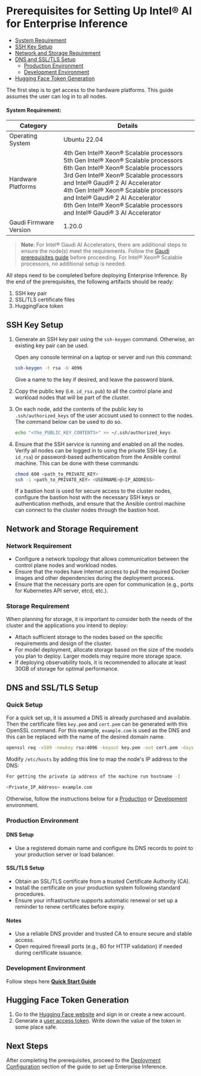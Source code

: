 # Prerequisites for Setting Up Intel® AI for Enterprise Inference

   - [System Requirement](#system-requirement)   
   - [SSH Key Setup](#ssh-key-setup)
   - [Network and Storage Requirement](#network-and-storage-requirement)
   - [DNS and SSL/TLS Setup](#dns-and-ssltls-setup)
     - [Production Environment](#production-environment)
     - [Development Environment](#development-environment)
  - [Hugging Face Token Generation](#hugging-face-token-generation)

The first step is to get access to the hardware platforms. This guide assumes the user can log in to all nodes. 


#### System Requirement:

| Category            | Details                                                                                                           |
|---------------------|-------------------------------------------------------------------------------------------------------------------|
| Operating System    | Ubuntu 22.04                                                                                                |
| Hardware Platforms  | 4th Gen Intel® Xeon® Scalable processors<br>5th Gen Intel® Xeon® Scalable processors<br>6th Gen Intel® Xeon® Scalable processors<br>3rd Gen Intel® Xeon® Scalable processors and Intel® Gaudi® 2 AI Accelerator<br>4th Gen Intel® Xeon® Scalable processors and Intel® Gaudi® 2 AI Accelerator <br>6th Gen Intel® Xeon® Scalable processors and Intel® Gaudi® 3 AI Accelerator|
| Gaudi Firmware Version | 1.20.0



>**Note**: For Intel® Gaudi AI Accelerators, there are additional steps to ensure the node(s) meet the requirements. Follow the [Gaudi prerequisites guide](./gaudi-prerequisites.md) before proceeding. For Intel® Xeon® Scalable processors, no additional setup is needed.

All steps need to be completed before deploying Enterprise Inference. By the end of the prerequisites, the following artifacts should be ready:
1. SSH key pair
2. SSL/TLS certificate files
3. HuggingFace token 

## SSH Key Setup

1. Generate an SSH key pair using the `ssh-keygen` command. Otherwise, an existing key pair can be used.

    Open any console terminal on a laptop or server and run this command: 
    ```bash
    ssh-keygen -t rsa -b 4096
    ```
    Give a name to the key if desired, and leave the password blank.

2. Copy the public key (i.e. `id_rsa.pub`) to all the control plane and workload nodes that will be part of the cluster.

3. On each node, add the contents of the public key to `.ssh/authorized_keys` of the user account used to connect to the nodes. The command below can be used to do so.
    
    ```bash
    echo "<the_PUBLIC_KEY_CONTENTS>" >> ~/.ssh/authorized_keys
    ```

4. Ensure that the SSH service is running and enabled on all the nodes. Verify all nodes can be logged in to using the private SSH key (i.e. `id_rsa`) or password-based authentication from the Ansible control machine. This can be done with these commands:

    ```bash
    chmod 600 <path_to_PRIVATE_KEY>
    ssh -i <path_to_PRIVATE_KEY> <USERNAME>@<IP_ADDRESS>
    ```

    If a bastion host is used for secure access to the cluster nodes, configure the bastion host with the necessary SSH keys or authentication methods, and ensure that the Ansible control machine can connect to the cluster nodes through the bastion host.


## Network and Storage Requirement

### Network Requirement
- Configure a network topology that allows communication between the control plane nodes and workload nodes.
- Ensure that the nodes have internet access to pull the required Docker images and other dependencies during the deployment process.
- Ensure that the necessary ports are open for communication (e.g., ports for Kubernetes API server, etcd, etc.).

### Storage Requirement
When planning for storage, it is important to consider both the needs of the cluster and the applications you intend to deploy:
- Attach sufficient storage to the nodes based on the specific requirements and design of the cluster.
- For model deployment, allocate storage based on the size of the models you plan to deploy. Larger models may require more storage space.
- If deploying observability tools, it is recommended to allocate at least 30GB of storage for optimal performance.   


## DNS and SSL/TLS Setup

### Quick Setup
For a quick set up, it is assumed a DNS is already purchased and available. Then the certificate files `key.pem` and `cert.pem` can be generated with this OpenSSL command. For this example, `example.com` is used as the DNS and this can be replaced with the name of the desired domain name.
```bash
openssl req -x509 -newkey rsa:4096 -keyout key.pem -out cert.pem -days 365 -nodes -subj "/CN=example.com"
```

Modify `/etc/hosts` by adding this line to map the node's IP address to the DNS:
```bash
For getting the private ip address of the machine run hostname -I

<Private_IP_Address> example.com
```

Otherwise, follow the instructions below for a [Production](#production-environment) or [Development](#development-environment) environment.

### Production Environment

#### DNS Setup
- Use a registered domain name and configure its DNS records to point to your production server or load balancer.

#### SSL/TLS Setup
- Obtain an SSL/TLS certificate from a trusted Certificate Authority (CA).
- Install the certificate on your production system following standard procedures.
- Ensure your infrastructure supports automatic renewal or set up a reminder to renew certificates before expiry.

#### Notes
- Use a reliable DNS provider and trusted CA to ensure secure and stable access.
- Open required firewall ports (e.g., 80 for HTTP validation) if needed during certificate issuance.
    
### Development Environment
Follow steps here [**Quick Start Guide**](./single-node-deployment.md)

   
## Hugging Face Token Generation
1. Go to the [Hugging Face website](https://huggingface.co/) and sign in or create a new account.
2. Generate a [user access token](https://huggingface.co/docs/transformers.js/en/guides/private#step-1-generating-a-user-access-token). Write down the value of the token in some place safe.


## Next Steps
After completing the prerequisites, proceed to the [Deployment Configuration](./README.md#customizing-components-for-inference-deployment-with-inference-configcfg) section of the guide to set up Enterprise Inference.
